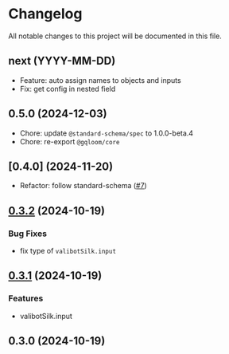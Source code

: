 # Changelog

All notable changes to this project will be documented in this file.

## next (YYYY-MM-DD)

* Feature: auto assign names to objects and inputs
* Fix: get config in nested field

## 0.5.0 (2024-12-03)

* Chore: update `@standard-schema/spec` to 1.0.0-beta.4
* Chore: re-export `@gqloom/core`

## \[0.4.0] (2024-11-20)

* Refactor: follow standard-schema ([#7](https://github.com/modevol-com/gqloom/pull/7))

## [0.3.2](https://github.com/modevol-com/gqloom/compare/@gqloom/valibot@0.3.1...@gqloom/valibot@0.3.2) (2024-10-19)

### Bug Fixes

* fix type of `valibotSilk.input`

## [0.3.1](https://github.com/modevol-com/gqloom/compare/@gqloom/valibot@0.3.0...@gqloom/valibot@0.3.1) (2024-10-19)

### Features

* valibotSilk.input

## 0.3.0 (2024-10-19)
